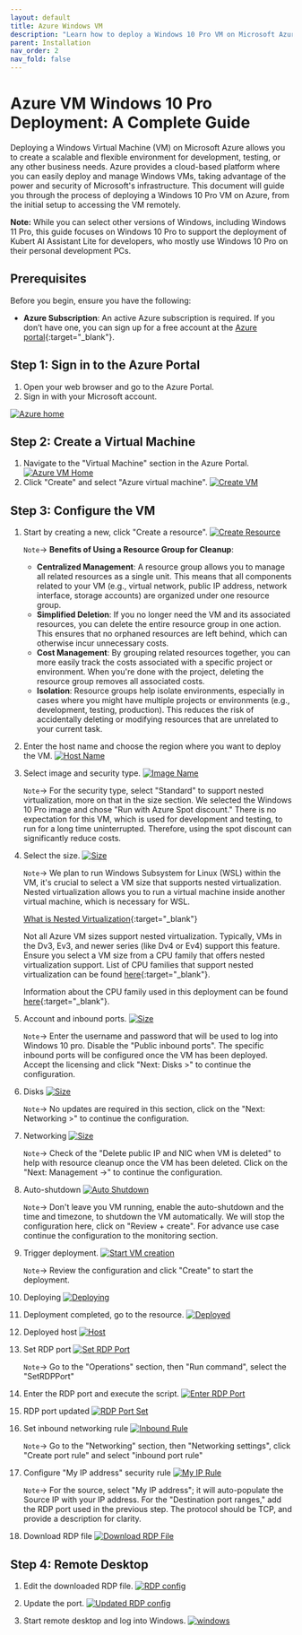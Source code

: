 ```yaml
---
layout: default
title: Azure Windows VM
description: "Learn how to deploy a Windows 10 Pro VM on Microsoft Azure with our complete guide. Set up a scalable, secure environment for development and testing. Includes Kubert AI Assistant Lite setup."
parent: Installation
nav_order: 2
nav_fold: false
---
```


# Azure VM Windows 10 Pro Deployment: A Complete Guide

Deploying a Windows Virtual Machine (VM) on Microsoft Azure allows you to create a scalable and flexible environment for development, testing, or any other business needs. Azure provides a cloud-based platform where you can easily deploy and manage Windows VMs, taking advantage of the power and security of Microsoft's infrastructure. This document will guide you through the process of deploying a Windows 10 Pro VM on Azure, from the initial setup to accessing the VM remotely.

**Note:** While you can select other versions of Windows, including Windows 11 Pro, this guide focuses on Windows 10 Pro to support the deployment of Kubert AI Assistant Lite for developers, who mostly use Windows 10 Pro on their personal development PCs.

## Prerequisites

Before you begin, ensure you have the following:

- **Azure Subscription**: An active Azure subscription is required. If you don’t have one, you can sign up for a free account at the [Azure portal](https://azure.microsoft.com/en-ca/){:target="_blank"}.

## Step 1: Sign in to the Azure Portal

1. Open your web browser and go to the Azure Portal.
2. Sign in with your Microsoft account.

[![Azure home](/kubert-assistant-lite/assets/images/azure-vm/1_azure-home.png)](/kubert-assistant-lite/assets/images/azure-vm/1_azure-home.png)

## Step 2: Create a Virtual Machine

1. Navigate to the "Virtual Machine" section in the Azure Portal.
    [![Azure VM Home](/kubert-assistant-lite/assets/images/azure-vm/2_azure-vm-home.png)](/kubert-assistant-lite/assets/images/azure-vm/2_azure-vm-home.png)
2. Click "Create" and select "Azure virtual machine".
    [![Create VM](/kubert-assistant-lite/assets/images/azure-vm/3_create-vm.png)](/kubert-assistant-lite/assets/images/azure-vm/3_create-vm.png)

## Step 3: Configure the VM

1. Start by creating a new, click "Create a resource".
    [![Create Resource](/kubert-assistant-lite/assets/images/azure-vm/4_create-resource-group.png)](/kubert-assistant-lite/assets/images/azure-vm/4_create-resource-group.png)

    `Note`-> **Benefits of Using a Resource Group for Cleanup**:
    - **Centralized Management**: A resource group allows you to manage all related resources as a single unit. This means that all components related to your VM (e.g., virtual network, public IP address, network interface, storage accounts) are organized under one resource group.
    - **Simplified Deletion**: If you no longer need the VM and its associated resources, you can delete the entire resource group in one action. This ensures that no orphaned resources are left behind, which can otherwise incur unnecessary costs.
    - **Cost Management**: By grouping related resources together, you can more easily track the costs associated with a specific project or environment. When you're done with the project, deleting the resource group removes all associated costs.
    - **Isolation**: Resource groups help isolate environments, especially in cases where you might have multiple projects or environments (e.g., development, testing, production). This reduces the risk of accidentally deleting or modifying resources that are unrelated to your current task.
2. Enter the host name and choose the region where you want to deploy the VM.
    [![Host Name](/kubert-assistant-lite/assets/images/azure-vm/5_define_host_name.png)](/kubert-assistant-lite/assets/images/azure-vm/5_define_host_name.png)
3. Select image and security type.
    [![Image Name](/kubert-assistant-lite/assets/images/azure-vm/6_security_and_image.png)](/kubert-assistant-lite/assets/images/azure-vm/6_security_and_image.png)

    `Note`-> For the security type, select "Standard" to support nested virtualization, more on that in the size section. We selected the Windows 10 Pro image and chose "Run with Azure Spot discount." There is no expectation for this VM, which is used for development and testing, to run for a long time uninterrupted. Therefore, using the spot discount can significantly reduce costs.
4. Select the size.
   [![Size](/kubert-assistant-lite/assets/images/azure-vm/7_size_cpu_ram.png)](/kubert-assistant-lite/assets/images/azure-vm/7_size_cpu_ram.png)

   `Note`-> We plan to run Windows Subsystem for Linux (WSL) within the VM, it's crucial to select a VM size that supports nested virtualization. Nested virtualization  allows you to run a virtual machine inside another virtual machine, which is necessary for WSL.

   [What is Nested Virtualization](https://learn.microsoft.com/en-us/virtualization/hyper-v-on-windows/user-guide/nested-virtualization){:target="_blank"}

   Not all Azure VM sizes support nested virtualization. Typically, VMs in the Dv3, Ev3, and newer series (like Dv4 or Ev4) support this feature. Ensure you select a VM size from a CPU family that offers nested virtualization support.
   List of CPU families that support nested virtualization can be found [here](https://learn.microsoft.com/en-us/azure/virtual-machines/acu){:target="_blank"}.

   Information about the CPU family used in this deployment can be found [here](https://learn.microsoft.com/en-us/azure/virtual-machines/ev3-esv3-series){:target="_blank"}.
5. Account and inbound ports.
   [![Size](/kubert-assistant-lite/assets/images/azure-vm/8_account_port.png)](/kubert-assistant-lite/assets/images/azure-vm/8_account_port.png)

   `Note`-> Enter the username and password that will be used to log into Windows 10 pro. Disable the "Public inbound ports". The specific inbound ports will be configured once the VM has been deployed. Accept the licensing and click "Next: Disks >" to continue the configuration.
6. Disks
   [![Size](/kubert-assistant-lite/assets/images/azure-vm/9_disks.png)](/kubert-assistant-lite/assets/images/azure-vm/9_disks.png)

   `Note`-> No updates are required in this section, click on the "Next: Networking >" to continue the configuration.
7. Networking
   [![Size](/kubert-assistant-lite/assets/images/azure-vm/10_delete_public_ip.png)](/kubert-assistant-lite/assets/images/azure-vm/10_delete_public_ip.png)

   `Note`-> Check of the "Delete public IP and NIC when VM is deleted" to help with resource cleanup once the VM has been deleted. Click on the "Next: Management ->" to continue the configuration.
8. Auto-shutdown
   [![Auto Shutdown](/kubert-assistant-lite/assets/images/azure-vm/11_auto-shutdown.png)](/kubert-assistant-lite/assets/images/azure-vm/11_auto-shutdown.png)

   `Note`-> Don't leave you VM running, enable the auto-shutdown and the time and timezone, to shutdown the VM automatically. We will stop the configuration here, click on "Review + create". For advance use case continue the configuration to the monitoring section. 
9. Trigger deployment.
   [![Start VM creation](/kubert-assistant-lite/assets/images/azure-vm/12_create-vm.png)](/kubert-assistant-lite/assets/images/azure-vm/12_create-vm.png.png)

   `Note`-> Review the configuration and click "Create" to start the deployment.
10. Deploying
   [![Deploying](/kubert-assistant-lite/assets/images/azure-vm/13_deploying.png)](/kubert-assistant-lite/assets/images/azure-vm/13_deploying.png)
11. Deployment completed, go to the resource.
   [![Deployed](/kubert-assistant-lite/assets/images/azure-vm/14_done-deployment.png)](/kubert-assistant-lite/assets/images/azure-vm/14_done-deployment.png)
12. Deployed host
   [![Host](/kubert-assistant-lite/assets/images/azure-vm/15_host.png)](/kubert-assistant-lite/assets/images/azure-vm/15_host.png)
13. Set RDP port
   [![Set RDP Port](/kubert-assistant-lite/assets/images/azure-vm/16_set-rdp-port.png)](/kubert-assistant-lite/assets/images/azure-vm/16_set-rdp-port.png)

    `Note`-> Go to the "Operations" section, then "Run command", select the "SetRDPPort"
14. Enter the RDP port and execute the script.
   [![Enter RDP Port](/kubert-assistant-lite/assets/images/azure-vm/17_enter-port.png)](/kubert-assistant-lite/assets/images/azure-vm/17_enter-port.png)
15. RDP port updated
   [![RDP Port Set](/kubert-assistant-lite/assets/images/azure-vm/18_port-set.png)](/kubert-assistant-lite/assets/images/azure-vm/18_port-set.png)
16. Set inbound networking rule
   [![Inbound Rule](/kubert-assistant-lite/assets/images/azure-vm/19_set-inbound-rule.png)](/kubert-assistant-lite/assets/images/azure-vm/19_set-inbound-rule.png)

    `Note`-> Go to the "Networking" section, then "Networking settings", click "Create port rule" and select "inbound port rule"
17. Configure "My IP address" security rule
   [![My IP Rule](/kubert-assistant-lite/assets/images/azure-vm/20_my-ip-rule.png)](/kubert-assistant-lite/assets/images/azure-vm/20_my-ip-rule.png)

    `Note`-> For the source, select "My IP address"; it will auto-populate the Source IP with your IP address. For the "Destination port ranges," add the RDP port used in the previous step. The protocol should be TCP, and provide a description for clarity.
18. Download RDP file
   [![Download RDP File](/kubert-assistant-lite/assets/images/azure-vm/22_download-rdp-file.png)](/kubert-assistant-lite/assets/images/azure-vm/22_download-rdp-file.png)

## Step 4: Remote Desktop

1. Edit the downloaded RDP file.
    [![RDP config](/kubert-assistant-lite/assets/images/azure-vm/23_remote-desktop.png)](/kubert-assistant-lite/assets/images/azure-vm/23_remote-desktop.png)

2. Update the port.
    [![Updated RDP config](/kubert-assistant-lite/assets/images/azure-vm/24_updated-port.png)](/kubert-assistant-lite/assets/images/azure-vm/24_updated-port.png)

3. Start remote desktop and log into Windows.
    [![windows](/kubert-assistant-lite/assets/images/azure-vm/25_logged-in.png)](/kubert-assistant-lite/assets/images/azure-vm/25_logged-in.png)
